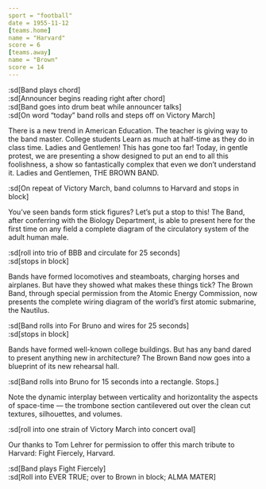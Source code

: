 ```yaml
---
sport = "football"
date = 1955-11-12
[teams.home]
name = "Harvard"
score = 6
[teams.away]
name = "Brown"
score = 14
---
```


:sd[Band plays chord]\
:sd[Announcer begins reading right after chord]\
:sd[Band goes into drum beat while announcer talks]\
:sd[On word “today” band rolls and steps off on Victory March]

There is a new trend in American Education. The teacher is giving way to the band master. College students Learn as much at half-time as they do in class time. Ladies and Gentlemen! This has gone too far! Today, in gentle protest, we are presenting a show designed to put an end to all this foolishness, a show so fantastically complex that even we don’t understand it. Ladies and Gentlemen, THE BROWN BAND.

:sd[On repeat of Victory March, band columns to Harvard and stops in block]

You’ve seen bands form stick figures? Let’s put a stop to this! The Band, after conferring with the Biology Department, is able to present here for the first time on any field a complete diagram of the circulatory system of the adult human male.

:sd[roll into trio of BBB and circulate for 25 seconds]\
:sd[stops in block]

Bands have formed locomotives and steamboats, charging horses and airplanes. But have they showed what makes these things tick? The Brown Band, through special permission from the Atomic Energy Commission, now presents the complete wiring diagram of the world’s first atomic submarine, the Nautilus.

:sd[Band rolls into For Bruno and wires for 25 seconds]\
:sd[stops in block]

Bands have formed well-known college buildings. But has any band dared to present anything new in architecture? The Brown Band now goes into a blueprint of its new rehearsal hall.

:sd[Band rolls into Bruno for 15 seconds into a rectangle. Stops.]

Note the dynamic interplay between verticality and horizontality the aspects of space-time — the trombone section cantilevered out over the clean cut textures, silhouettes, and volumes.

:sd[roll into one strain of Victory March into concert oval]

Our thanks to Tom Lehrer for permission to offer this march tribute to Harvard: Fight Fiercely, Harvard.

:sd[Band plays Fight Fiercely]\
:sd[Roll into EVER TRUE; over to Brown in block; ALMA MATER]
